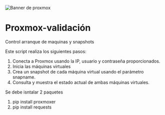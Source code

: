 ![Banner de proxmox](asd.png)
# Proxmox-validación
Control arranque de maquinas y snapshots 


Este script realiza los siguientes pasos:

1. Conecta a Proxmox usando la IP, usuario y contraseña proporcionados.
2. Inicia las máquinas virtuales 
3. Crea un snapshot de cada máquina virtual usando el parámetro snapname.
4. Consulta y muestra el estado actual de ambas máquinas virtuales.



Se debe isntalar 2 paquetes 

1. pip install proxmoxer
2. pip install requests

